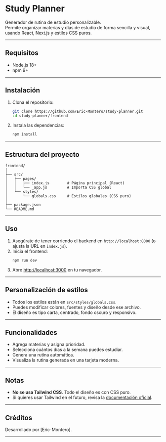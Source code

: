 # Study Planner

Generador de rutina de estudio personalizable.  
Permite organizar materias y días de estudio de forma sencilla y visual, usando React, Next.js y estilos CSS puros.

---

## Requisitos

- Node.js 18+
- npm 9+

---

## Instalación

1. Clona el repositorio:
   ```bash
   git clone https://github.com/Eric-Montero/study-planner.git
   cd study-planner/frontend
   ```

2. Instala las dependencias:
   ```bash
   npm install
   ```

---

## Estructura del proyecto

```
frontend/
│
├── src/
│   ├── pages/
│   │   ├── index.js        # Página principal (React)
│   │   └── _app.js         # Importa CSS global
│   └── styles/
│       └── globals.css     # Estilos globales (CSS puro)
│
├── package.json
└── README.md
```

---

## Uso

1. Asegúrate de tener corriendo el backend en `http://localhost:8000` (o ajusta la URL en `index.js`).
2. Inicia el frontend:
   ```bash
   npm run dev
   ```
3. Abre [http://localhost:3000](http://localhost:3000) en tu navegador.

---

## Personalización de estilos

- Todos los estilos están en `src/styles/globals.css`.
- Puedes modificar colores, fuentes y diseño desde ese archivo.
- El diseño es tipo carta, centrado, fondo oscuro y responsivo.

---

## Funcionalidades

- Agrega materias y asigna prioridad.
- Selecciona cuántos días a la semana puedes estudiar.
- Genera una rutina automática.
- Visualiza la rutina generada en una tarjeta moderna.

---

## Notas

- **No se usa Tailwind CSS**. Todo el diseño es con CSS puro.
- Si quieres usar Tailwind en el futuro, revisa la [documentación oficial](https://tailwindcss.com/docs/installation).

---

## Créditos

Desarrollado por [Eric-Montero].

---